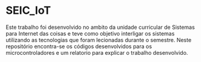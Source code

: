 # SEIC_IoT

Este trabalho foi desenvolvido no ambito da unidade curricular de Sistemas para Internet das coisas e teve como objetivo interligar os sistemas utilizando as tecnologias que foram lecionadas durante o semestre.
Neste repositório encontra-se os códigos desenvolvidos para os microcontroladores e um relatorio para explicar o trabalho desenvolvido.


